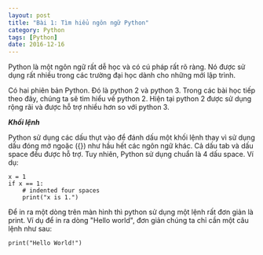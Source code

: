 ```yaml
---
layout: post
title: "Bài 1: Tìm hiểu ngôn ngữ Python"
category: Python
tags: [Python]
date: 2016-12-16
---
```

Python là một ngôn ngữ rất dễ học và có cú pháp rất rõ ràng. Nó được sử dụng rất nhiều trong các trường đại học dành cho những mới lập trình.

Có hai phiên bản Python. Đó là python 2 và python 3. Trong các bài học tiếp theo đây, chúng ta sẽ tìm hiểu về python 2. Hiện tại python 2 được sử dụng rộng rãi và được hỗ trợ nhiều hơn so với python 3.

***Khối lệnh***

Python sử dụng các dấu thụt vào để đánh dấu một khối lệnh thay vì sử dụng dấu đóng mở ngoặc ({}) như hầu hết các ngôn ngữ khác. Cả dấu tab và dấu space đều được hỗ trợ. Tuy nhiên, Python sử dụng chuẩn là 4 dấu space. Ví dụ:

```
x = 1
if x == 1:
    # indented four spaces
    print("x is 1.")

```

Để in ra một dòng trên màn hình thì python sử dụng một lệnh rất đơn giản là print. Ví dụ để in ra dòng "Hello world", đơn giản chúng ta chỉ cần một câu lệnh như sau:

```
print("Hello World!")

```
